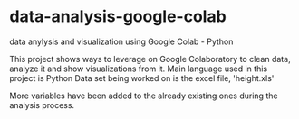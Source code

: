 # data-analysis-google-colab
data anylysis and visualization using Google Colab - Python

This project shows ways to leverage on Google Colaboratory to clean data, analyze it and show visualizations from it.
Main language used in this project is Python
Data set being worked on is the excel file, 'height.xls'

More variables have been added to the already existing ones during the analysis process.
